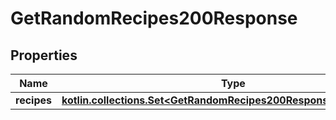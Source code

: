 
# GetRandomRecipes200Response

## Properties
| Name | Type | Description | Notes |
| ------------ | ------------- | ------------- | ------------- |
| **recipes** | [**kotlin.collections.Set&lt;GetRandomRecipes200ResponseRecipesInner&gt;**](GetRandomRecipes200ResponseRecipesInner.md) |  |  |



